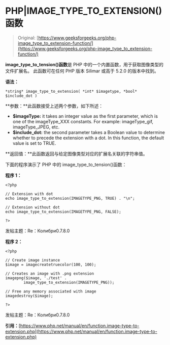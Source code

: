# PHP|IMAGE_TYPE_TO_EXTENSION()函数

> Original: [https://www.geeksforgeeks.org/php-image_type_to_extension-function/](https://www.geeksforgeeks.org/php-image_type_to_extension-function/)

**image_type_to_tension()函数**是 PHP 中的一个内置函数，用于获取图像类型的文件扩展名。 此函数可在任何 PHP 版本 Silimar 或高于 5.2.0 的版本中找到。

**语法：**

```
*string* image_type_to_extension( *int* $imagetype, *bool* $include_dot )
```

**参数：**此函数接受上述两个参数，如下所述：

*   **$imageType:** it takes an integer value as the first parameter, which is one of the imageType_XXX constants. For example: imageType_gif, imageType_JPEG, etc.
*   **$include_dot:** the second parameter takes a Boolean value to determine whether to precede the extension with a dot. In this function, the default value is set to TRUE.

**返回值：**此函数返回与给定图像类型对应的扩展名关联的字符串值。

下面的程序演示了 PHP 中的 image_type_to_tension()函数：

**程序 1：**

```
<?php 

// Extension with dot
echo image_type_to_extension(IMAGETYPE_PNG, TRUE) . "\n";

// Extension without dot
echo image_type_to_extension(IMAGETYPE_PNG, FALSE);

?>
```

发帖主题：Re：Колибри0.7.8.0

**程序 2：**

```
<?php

// Create image instance
$image = imagecreatetruecolor(100, 100);

// Creates an image with .png extension
imagepng($image, './test' . 
        image_type_to_extension(IMAGETYPE_PNG));

// Free any memory associated with image
imagedestroy($image);

?>
```

发帖主题：Re：Колибри0.7.8.0

**引用：**[https://www.php.net/manual/en/function.image-type-to-extension.php](https://www.php.net/manual/en/function.image-type-to-extension.php)